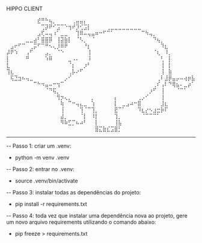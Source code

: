 HIPPO CLIENT

⠀⠀⠀⠀⠀⠀⠀⠀⣞⠛⠓⢦⡀⠀⠀⠀⠀⢀⣤⣤⡄⠀⠀⠀⠀⠀⠀⠀⠀⠀⠀⠀⠀⠀⠀⠀⠀⠀⠀⠀⠀⠀⠀⠀⠀⠀⠀⠀
⠀⠀⠀⠀⠀⠀⠀⠀⠀⢉⡽⠟⠊⣩⠉⠑⢲⠞⡹⢊⣩⡇⠀⠀⠀⠀⢀⣀⣀⣀⣀⣀⣀⣀⣀⠀⠀⠀⠀⠀⠀⠀⠀⠀⠀⠀⠀⠀⠀
⠀⠀⠀⠀⠀⠀⠀⠀⣠⢏⠤⢤⠰⠁⣀⣀⠀⠀⢹⠿⠤⢤⣤⠶⠒⠋⠉⠁⠀⠀⠀⠀⠀⠀⠀⠉⠳⢤⡀⠀⠀⠀⠀⠀⠀⠀⠀⠀⠀
⠀⠀⠀⠀⠀⣀⣀⣴⠃⣿⣿⡿⠀⢸⣽⣷⡇⠀⠈⠣⡀⠀⠈⠀⠀⠀⠀⠀⠀⠀⠀⠀⠀⠀⠀⠀⠀⠀⠙⢦⡀⠀⠀⠀⠀⠀⠀⠀⠀
⠀⣠⠖⠋⠉⠀⢀⡭⠋⠉⠛⠢⢄⡸⠿⠟⠀⠀⠀⠀⠘⡆⠀⠀⠀⠀⠀⠀⠀⠀⠀⠀⠀⠀⠀⠀⠀⠀⠀⠀⠹⣆⠀⠀⠀⠀⠀⠀⠀
⡼⠟⠱⠀⠀⢠⠋⠀⠀⠀⣠⡀⠀⠈⠑⠀⠀⠀⠀⠀⠀⢸⠀⠀⠀⠀⠀⠀⠀⠀⠀⠀⠀⠀⠀⠀⠀⠀⠈⢆⠀⠸⡀⠀⠀⠀⠀⠀⠀
⡇⠀⠀⠀⠀⠛⠀⠀⠀⠀⠱⠿⠀⠀⠀⠀⣀⠠⠄⠀⠀⠸⠀⠀⠀⠀⠀⠀⠀⠀⠀⠀⠀⠀⠀⠀⠀⠀⠀⠀⢃⠀⡇⠀⠀⠀⠀⠀⠀
⣇⠀⠀⠀⠀⠀⠀⠀⠀⠀⠀⠀⠀⠀⠀⠀⠈⡆⠀⠀⡰⠃⠀⠀⠀⠀⠀⠀⠀⠀⠀⠀⠀⠀⠀⠀⠀⠀⠀⠀⢸⠀⡇⠀⠀⠀⠀⠀⠀
⢹⣆⠀⠀⠀⠀⠀⠀⠀⠀⠀⠀⠀⠀⠀⠀⢀⡧⠔⠋⠀⠀⠀⠀⠀⠀⠀⠀⠀⠀⠀⠀⠀⠀⠀⠀⠀⠀⠀⠀⢸⠀⣷⠀⠀⠀⠀⠀⠀
⠀⢯⣙⣲⠦⢤⣀⠀⠀⠀⠀⠀⠀⠀⠀⡠⠊⠀⠀⠀⠀⠀⠀⠀⠀⠀⠀⠀⠀⠀⠀⠀⠀⠀⠀⠀⠀⠀⠀⢀⠇⣸⡿⣤⡤⠤⢴⡶⣧
⠀⠀⠀⠀⠀⠀⠀⠉⠓⠲⣤⠤⠒⢲⠉⠀⠀⠀⠀⠀⠀⠀⠀⠀⠀⠀⠀⠀⠀⠀⠀⠀⠀⠀⠀⠀⠀⠀⢀⠎⢠⠇⠙⢿⣦⠄⣀⡴⠁
⠀⠀⠀⠀⠀⠀⠀⠀⠀⠀⠈⠙⢯⡀⠀⠀⠀⠀⠀⠀⠀⠀⠀⠀⠀⠀⠀⠀⠀⠀⠀⠀⠀⠀⠀⠀⠀⡰⠋⠀⢸⠀⠀⠀⠈⠉⠁⠀⠀
⠀⠀⠀⠀⠀⠀⠀⠀⠀⠀⠀⠀⠀⢻⡲⢄⡀⠀⠀⠀⠀⠀⡀⠀⠀⠀⠀⠀⡄⠀⠀⠀⠀⠀⢀⡠⠊⠀⠀⠀⢸⠀⠀⠀⠀⠀⠀⠀⠀
⠀⠀⠀⠀⠀⠀⠀⠀⠀⠀⠀⠀⠀⠀⢷⠀⠉⠒⢤⣄⣀⠀⢱⠀⠀⠀⠀⠀⡇⠀⣀⣠⠴⠒⣿⠀⠀⠀⠀⠀⣸⣆⠀⠀⠀⠀⠀⠀⠀
⠀⠀⠀⠀⠀⠀⠀⠀⠀⠀⠀⠀⠀⠀⢸⠀⠀⠀⠀⢹⠈⠉⢹⡀⠀⠀⠀⠀⣟⠉⠁⠀⠀⠀⠹⣆⡔⠢⣰⣒⡷⠏⠀⠀⠀⠀⠀⠀⠀
⠀⠀⠀⠀⠀⠀⠀⠀⠀⠀⠀⠀⠀⠀⣼⡀⠀⠀⠀⠈⡇⠀⠸⡇⠀⠀⠀⠀⢹⡀⠀⠀⠀⠀⠀⠈⠉⠉⠉⠁⠀⠀⠀⠀⠀⠀⠀⠀⠀
⠀⠀⠀⠀⠀⠀⠀⠀⠀⠀⠀⠀⠀⠀⠻⠷⣋⡉⠦⠴⠃⠀⠀⡇⠀⠀⠀⠀⢸⣧⠀⠀⠀⠀⠀⠀⠀⠀⠀⠀⠀⠀⠀⠀⠀⠀⠀⠀⠀
⠀⠀⠀⠀⠀⠀⠀⠀⠀⠀⠀⠀⠀⠀⠀⠀⠀⠀⠀⠀⠀⠀⠀⣿⣍⣷⣎⣩⣿⡃⠀⠀⠀⠀⠀⠀⠀⠀⠀⠀⠀⠀⠀⠀⠀⠀⠀⠀⠀

---

-- Passo 1: criar um .venv:

- python -m venv .venv

-- Passo 2: entrar no .venv:

- source .venv/bin/activate

-- Passo 3: instalar todas as dependências do projeto:

- pip install -r requirements.txt

-- Passo 4: toda vez que instalar uma dependência nova ao projeto, gere um
novo arquivo requirements utilizando o comando abaixo:

- pip freeze > requirements.txt
